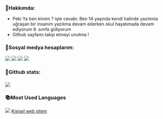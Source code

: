 
<h3>🍕Hakkımda:</h3>
<ul>
  <li>Peki Ya ben kimim ? işte cevabı: Ben 14 yaşında kendi halinde yazılımla uğraşan bir insanım yazılıma devam ederken okul hayatımada devam ediyorum 9. sınıfa gidiyorum</li>
  <li>Github sayfamı takip etmeyi unutma !</li>
 </ul>
 <h3>💨Sosyal medya hesaplarım:</h3>
  <a href="https://www.instagram.com/tuncvrdev/" target"blank_"><img src="https://img.shields.io/badge/INSTAGRAM%20-DC3175.svg?&style=for-the-badge&logo=instagram&logoColor=white"></a>
  <a href="https://github.com/Tuncvrjs"><img src="https://img.shields.io/badge/GitHub%20-191717.svg?&style=for-the-badge&logo=github&logoColor=white"></a>
  <a href="https://www.youtube.com/channel/UC-3BR8drBsf0RYrjl2egCAw"><img src="https://img.shields.io/badge/youtube%20-ff0000.svg?&style=for-the-badge&logo=youtube&logoColor=white"></a>
  <img src="https://komarev.com/ghpvc/?username=Tuncvrjs&style=for-the-badge&color=red" target"_blank">
  <h3>🍠Github stats:<h3>
 <p align="left">
   <a href="https://github.com/tuncvrjs/">
   <img src="https://github-readme-stats.vercel.app/api?username=tuncvrjs&show_icons=true&theme=tokyonight&locale=en&cache_seconds=86400">
  </p>
  </a>
  <h3>📚Most Used Languages</h3>
  <img src="https://github-readme-stats.vercel.app/api/top-langs/?username=tuncvrjs&langs_count=8&cache_seconds=1800">
  <a href="https://tuncvr.glitch.me/">Kişisel web sitem</a>
<h1 align="center" style="color:#fff">
</h1>
